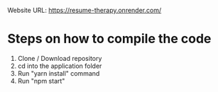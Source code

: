 Website URL: https://resume-therapy.onrender.com/

# Steps on how to compile the code
1. Clone / Download repository
2. cd into the application folder
3. Run "yarn install" command
4. Run "npm start"



